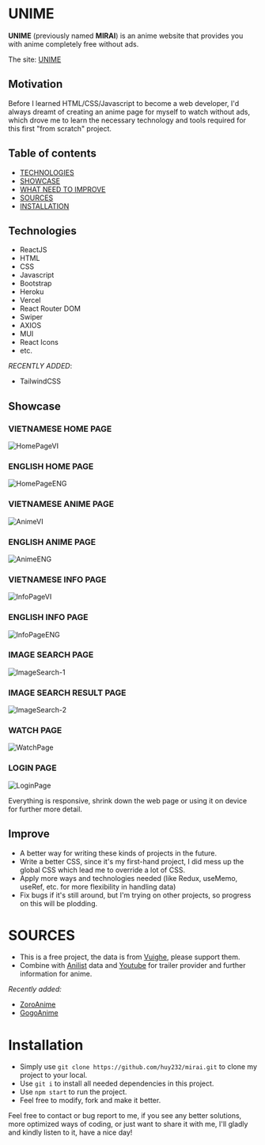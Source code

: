 <p align="center">
<h1>UNIME</h1>
</p>
<b>UNIME</b> (previously named <b>MIRAI</b>) is an anime website that provides you with anime completely free without ads.

The site: [UNIME](https://unime.vercel.app/)

<h2>Motivation</h2>
Before I learned HTML/CSS/Javascript to become a web developer, I'd always dreamt of creating an anime page for myself to watch without ads, which drove me to learn the necessary technology and tools required for this first "from scratch" project.

## Table of contents
- [TECHNOLOGIES](#technologies)
- [SHOWCASE](#showcase)
- [WHAT NEED TO IMPROVE](#improve)
- [SOURCES](#sources)
- [INSTALLATION](#installation)

## Technologies
- ReactJS
- HTML
- CSS
- Javascript
- Bootstrap
- Heroku
- Vercel
- React Router DOM
- Swiper
- AXIOS
- MUI
- React Icons
- etc.

*RECENTLY ADDED*:
- TailwindCSS

## Showcase
<p align="center">
<h3>VIETNAMESE HOME PAGE</h3>
</p>

![HomePageVI](https://i.imgur.com/fTHG5b5.png)

<p align="center">
<h3>ENGLISH HOME PAGE</h3>
</p>

![HomePageENG](https://i.imgur.com/bibGW0C.png)

<p align="center">
<h3>VIETNAMESE ANIME PAGE</h3>
</p>

![AnimeVI](https://i.imgur.com/MaZJf4E.png)
<p align="center">
<h3>ENGLISH ANIME PAGE</h3>
</p>

![AnimeENG](https://i.imgur.com/z1IB4Wa.jpg)
<p align="center">
<h3>VIETNAMESE INFO PAGE</h3>
</p>

![InfoPageVI](https://i.imgur.com/cKRnK0y.png)
<p align="center">
<h3>ENGLISH INFO PAGE</h3>
</p>

![InfoPageENG](https://i.imgur.com/EbssVaK.png)
<p align="center">
<h3>IMAGE SEARCH PAGE</h3>
</p>

![ImageSearch-1](https://i.imgur.com/F0yju1q.png)
<p align="center">
<h3>IMAGE SEARCH RESULT PAGE</h3>
</p>

![ImageSearch-2](https://i.imgur.com/GD7gswF.png)
<p align="center">
<h3>WATCH PAGE</h3>
</p>

![WatchPage](https://i.imgur.com/fUf2fOe.png)
<p align="center">
<h3>LOGIN PAGE</h3>
</p>

![LoginPage](https://i.imgur.com/zmcCmNt.png)



Everything is responsive, shrink down the web page or using it on device for further more detail.

## Improve
- A better way for writing these kinds of projects in the future.
- Write a better CSS, since it's my first-hand project, I did mess up the global CSS which lead me to override a lot of CSS.
- Apply more ways and technologies needed (like Redux, useMemo, useRef, etc. for more flexibility in handling data)
- Fix bugs if it's still around, but I'm trying on other projects, so progress on this will be plodding.

# SOURCES
- This is a free project, the data is from [Vuighe](https://vuighe.net/), please support them.
- Combine with [Anilist](https://anilist.co/) data and [Youtube](https://www.youtube.com/) for trailer provider and further information for anime.

*Recently added:*
- [ZoroAnime](https://zoro.to/)
- [GogoAnime](https://ww4.gogoanimes.org/)
# Installation
- Simply use `git clone https://github.com/huy232/mirai.git` to clone my project to your local.
- Use `git i` to install all needed dependencies in this project.
- Use `npm start` to run the project.
- Feel free to modify, fork and make it better.

Feel free to contact or bug report to me, if you see any better solutions, more optimized ways of coding, or just want to share it with me, I'll gladly and kindly listen to it, have a nice day!